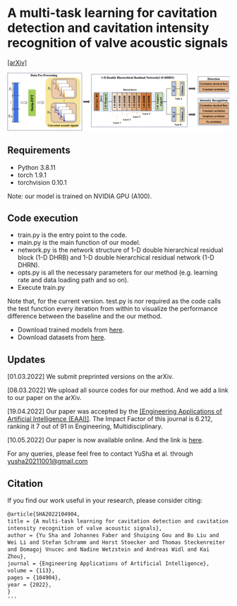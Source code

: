 # A multi-task learning for cavitation detection and cavitation intensity recognition of valve acoustic signals 
[[arXiv]](https://arxiv.org/abs/2203.01118)

![img1](https://github.com/CavitationDetection/1-D-DHRN/blob/main/figs/1-D%20DHRN.png)


## Requirements

- Python 3.8.11
- torch 1.9.1
- torchvision 0.10.1

Note: our model is trained on NVIDIA GPU (A100).

## Code execution

- train.py is the entry point to the code.
- main.py is the main function of our model.
- network.py is the network structure of 1-D double hierarchical residual block (1-D DHRB) and 1-D double hierarchical residual network (1-D DHRN).
- opts.py is all the necessary parameters for our method (e.g. learning rate and data loading path and so on).
- Execute train.py

Note that, for the current version. test.py is nor required as the code calls the test function every iteration from within to visualize the performance difference between the baseline and the our method. 
- Download trained models from [here](https://drive.google.com/drive/folders/14enrN8ZXC9a_7z_5mwkutsHVfV58dwUV?usp=sharing).
- Download datasets from [here](https://drive.google.com/drive/folders/1wCf2v1U1hNK_2sMGOitq-KyuQFk7rXOK?usp=sharing).



## Updates
[01.03.2022] We submit preprinted versions on the arXiv.

[08.03.2022] We upload all source codes for our method. And we add a link to our paper on the arXiv.

[19.04.2022] Our paper was accepted by the [[Engineering Applications of Artificial Intelligence (EAAI)]](https://www.journals.elsevier.com/engineering-applications-of-artificial-intelligence). The Impact Factor of this journal is 6.212, ranking it 7 out of 91 in Engineering, Multidisciplinary.

[10.05.2022] Our paper is now available online. And the link is [here](https://www.sciencedirect.com/science/article/pii/S0952197622001361?dgcid=coauthor).

For any queries, please feel free to contact YuSha et al. through yusha20211001@gmail.com

## Citation
If you find our work useful in your research, please consider citing:
```
@article{SHA2022104904,
title = {A multi-task learning for cavitation detection and cavitation intensity recognition of valve acoustic signals},
author = {Yu Sha and Johannes Faber and Shuiping Gou and Bo Liu and Wei Li and Stefan Schramm and Horst Stoecker and Thomas Steckenreiter and Domagoj Vnucec and Nadine Wetzstein and Andreas Widl and Kai Zhou},
journal = {Engineering Applications of Artificial Intelligence},
volume = {113},
pages = {104904},
year = {2022},
}
'''

